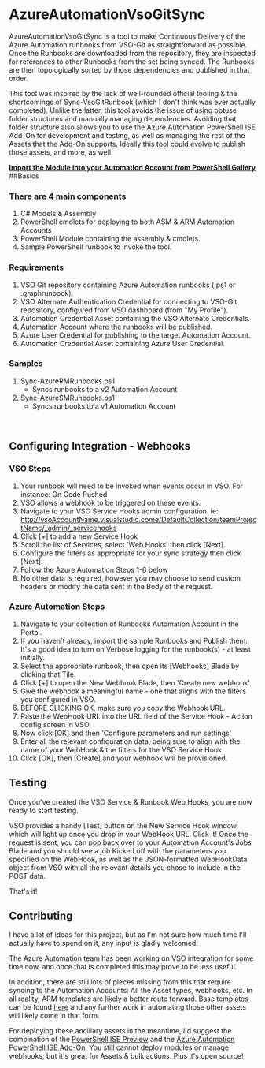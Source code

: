 # AzureAutomationVsoGitSync
AzureAutomationVsoGitSync is a tool to make Continuous Delivery of the Azure Automation runbooks from VSO-Git as straightforward as possible. Once the Runbooks are downloaded from the repository, they are inspected for references to other Runbooks from the set being synced. The Runbooks are then topologically sorted by those dependencies and published in that order. 

This tool was inspired by the lack of well-rounded official tooling & the shortcomings of Sync-VsoGitRunbook (which I don't think was ever actually completed). 
Unlike the latter, this tool avoids the issue of using obtuse folder structures and manually managing dependencies. 
Avoiding that folder structure also allows you to use the Azure Automation PowerShell ISE Add-On for development and testing, as well as managing the rest of the Assets that the Add-On supports.
Ideally this tool could evolve to publish those assets, and more, as well.


**[Import the Module into your Automation Account from PowerShell Gallery](https://www.powershellgallery.com/packages/AzureAutomationVsoGitSync)** 
<br>
##Basics

### There are 4 main components
1. C# Models & Assembly
2. PowerShell cmdlets for deploying to both ASM & ARM Automation Accounts
3. PowerShell Module containing the assembly & cmdlets.
4. Sample PowerShell runbook to invoke the tool. 


### Requirements
1. VSO Git repository containing Azure Automation runbooks (.ps1 or .graphrunbook).
2. VSO Alternate Authentication Credential for connecting to VSO-Git repository, configured from VSO dashboard (from "My Profile"). 
3. Automation Credential Asset containing the VSO Alternate Credentials.
4. Automation Account where the runbooks will be published.
5. Azure User Credential for publishing to the target Automation Account.
6. Automation Credential Asset containing Azure User Credential. 

### Samples
1. Sync-AzureRMRunbooks.ps1
    - Syncs runbooks to a v2 Automation Account 
2. Sync-AzureSMRunbooks.ps1
    - Syncs runbooks to a v1 Automation Account
<br>
    
## Configuring Integration - Webhooks

### VSO Steps
1. Your runbook will need to be invoked when events occur in VSO. For instance: On Code Pushed 
2. VSO allows a webhook to be triggered on these events. 
3. Navigate to your VSO Service Hooks admin configuration. ie: http://vsoAccountName.visualstudio.come/DefaultCollection/teamProjectName/_admin/_servicehooks
4. Click [+] to add a new Service Hook
5. Scroll the list of Services, select 'Web Hooks' then click [Next]. 
6. Configure the filters as appropriate for your sync strategy then click [Next].
7. Follow the Azure Automation Steps 1-6 below
8. No other data is required, however you may choose to send custom headers or modify the data sent in the Body of the request.

### Azure Automation Steps
1. Navigate to your collection of Runbooks Automation Account in the Portal. 
2. If you haven't already, import the sample Runbooks and Publish them.
<br>It's a good idea to turn on Verbose logging for the runbook(s) - at least initially.
3. Select the appropriate runbook, then open its [Webhooks] Blade by clicking that Tile. 
4. Click [+] to open the New Webhook Blade, then 'Create new webhook'
5. Give the webhook a meaningful name - one that aligns with the filters you configured in VSO.
6. BEFORE CLICKING OK, make sure you copy the Webhook URL. 
7. Paste the WebHook URL into the URL field of the Service Hook - Action config screen in VSO.
8. Now click [OK] and then 'Configure parameters and run settings' 
9. Enter all the relevant configuration data, being sure to align with the name of your WebHook & the filters for the VSO Service Hook. 
10. Click [OK], then [Create] and your webhook will be provisioned. 

## Testing
Once you've created the VSO Service & Runbook Web Hooks, you are now ready to start testing. 

VSO provides a handy [Test] button on the New Service Hook window, which will light up once you drop in your WebHook URL. Click it! Once the request is sent, you can pop back over to your Automation Account's Jobs Blade and you should see a job Kicked off with the parameters you specified on the WebHook, as well as the JSON-formatted WebHookData object from VSO with all the relevant details you chose to include in the POST data. 

That's it!

## Contributing
I have a lot of ideas for this project, but as I'm not sure how much time I'll actually have to spend on it, any input is gladly welcomed! 

The Azure Automation team has been working on VSO integration for some time now, and once that is completed this may prove to be less useful. 

In addition, there are still lots of pieces missing from this that require syncing to the Automation Accounts: All the Asset types, webhooks, etc. 
In all reality, ARM templates are likely a better route forward. Base templates can be found [here](https://github.com/azureautomation/automation-packs/tree/master/000-base-automation-resource-templates) and any further work in automating those other assets will likely come in that form. 

For deploying these ancillary assets in the meantime, I'd suggest the combination of the [PowerShell ISE Preview](https://blogs.msdn.microsoft.com/powershell/2016/01/20/introducing-the-windows-powershell-ise-preview/) and the [Azure Automation PowerShell ISE Add-On](https://azure.microsoft.com/en-us/blog/announcing-azure-automation-powershell-ise-add-on/). You still cannot deploy modules or manage webhooks, but it's great for Assets & bulk actions. Plus it's open source!  
